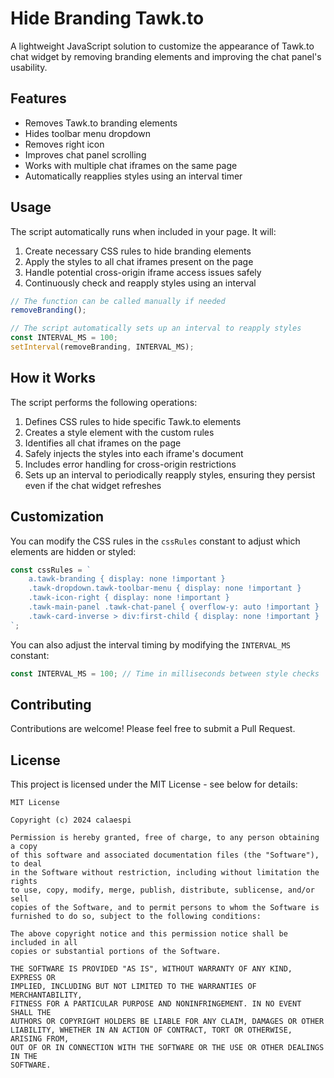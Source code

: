 # Hide Branding Tawk.to

A lightweight JavaScript solution to customize the appearance of Tawk.to chat widget by removing branding elements and improving the chat panel's usability.

## Features

- Removes Tawk.to branding elements
- Hides toolbar menu dropdown
- Removes right icon
- Improves chat panel scrolling
- Works with multiple chat iframes on the same page
- Automatically reapplies styles using an interval timer

## Usage

The script automatically runs when included in your page. It will:

1. Create necessary CSS rules to hide branding elements
2. Apply the styles to all chat iframes present on the page
3. Handle potential cross-origin iframe access issues safely
4. Continuously check and reapply styles using an interval

```javascript
// The function can be called manually if needed
removeBranding();

// The script automatically sets up an interval to reapply styles
const INTERVAL_MS = 100;
setInterval(removeBranding, INTERVAL_MS);
```

## How it Works

The script performs the following operations:

1. Defines CSS rules to hide specific Tawk.to elements
2. Creates a style element with the custom rules
3. Identifies all chat iframes on the page
4. Safely injects the styles into each iframe's document
5. Includes error handling for cross-origin restrictions
6. Sets up an interval to periodically reapply styles, ensuring they persist even if the chat widget refreshes

## Customization

You can modify the CSS rules in the `cssRules` constant to adjust which elements are hidden or styled:

```javascript
const cssRules = `
    a.tawk-branding { display: none !important }
    .tawk-dropdown.tawk-toolbar-menu { display: none !important }
    .tawk-icon-right { display: none !important }
    .tawk-main-panel .tawk-chat-panel { overflow-y: auto !important }
    .tawk-card-inverse > div:first-child { display: none !important }
`;
```

You can also adjust the interval timing by modifying the `INTERVAL_MS` constant:

```javascript
const INTERVAL_MS = 100; // Time in milliseconds between style checks
```

## Contributing

Contributions are welcome! Please feel free to submit a Pull Request.

## License

This project is licensed under the MIT License - see below for details:

```
MIT License

Copyright (c) 2024 calaespi

Permission is hereby granted, free of charge, to any person obtaining a copy
of this software and associated documentation files (the "Software"), to deal
in the Software without restriction, including without limitation the rights
to use, copy, modify, merge, publish, distribute, sublicense, and/or sell
copies of the Software, and to permit persons to whom the Software is
furnished to do so, subject to the following conditions:

The above copyright notice and this permission notice shall be included in all
copies or substantial portions of the Software.

THE SOFTWARE IS PROVIDED "AS IS", WITHOUT WARRANTY OF ANY KIND, EXPRESS OR
IMPLIED, INCLUDING BUT NOT LIMITED TO THE WARRANTIES OF MERCHANTABILITY,
FITNESS FOR A PARTICULAR PURPOSE AND NONINFRINGEMENT. IN NO EVENT SHALL THE
AUTHORS OR COPYRIGHT HOLDERS BE LIABLE FOR ANY CLAIM, DAMAGES OR OTHER
LIABILITY, WHETHER IN AN ACTION OF CONTRACT, TORT OR OTHERWISE, ARISING FROM,
OUT OF OR IN CONNECTION WITH THE SOFTWARE OR THE USE OR OTHER DEALINGS IN THE
SOFTWARE.
```
